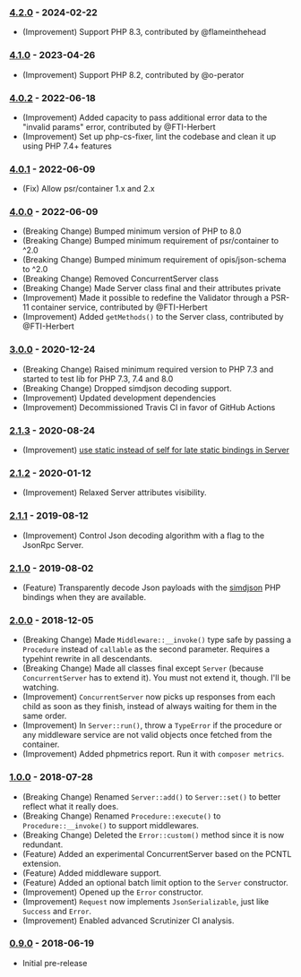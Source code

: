### [4.2.0] - 2024-02-22

* (Improvement) Support PHP 8.3, contributed by @flameinthehead

### [4.1.0] - 2023-04-26

* (Improvement) Support PHP 8.2, contributed by @o-perator

### [4.0.2] - 2022-06-18

* (Improvement) Added capacity to pass additional error data to the "invalid params" error, contributed by @FTI-Herbert
* (Improvement) Set up php-cs-fixer, lint the codebase and clean it up using PHP 7.4+ features

### [4.0.1] - 2022-06-09

* (Fix) Allow psr/container 1.x and 2.x

### [4.0.0] - 2022-06-09

* (Breaking Change) Bumped minimum version of PHP to 8.0
* (Breaking Change) Bumped minimum requirement of psr/container to ^2.0
* (Breaking Change) Bumped minimum requirement of opis/json-schema to ^2.0
* (Breaking Change) Removed ConcurrentServer class
* (Breaking Change) Made Server class final and their attributes private
* (Improvement) Made it possible to redefine the Validator through a PSR-11 container service, contributed by @FTI-Herbert
* (Improvement) Added `getMethods()` to the Server class, contributed by @FTI-Herbert

### [3.0.0] - 2020-12-24

* (Breaking Change) Raised minimum required version to PHP 7.3 and started to test lib for PHP 7.3, 7.4 and 8.0
* (Breaking Change) Dropped simdjson decoding support.
* (Improvement) Updated development dependencies
* (Improvement) Decommissioned Travis CI in favor of GitHub Actions

### [2.1.3] - 2020-08-24

  * (Improvement) [use static instead of self for late static bindings in Server](https://github.com/1ma/JsonRpc/pull/7)

### [2.1.2] - 2020-01-12

  * (Improvement) Relaxed Server attributes visibility.

### [2.1.1] - 2019-08-12

  * (Improvement) Control Json decoding algorithm with a flag to the JsonRpc Server.

### [2.1.0] - 2019-08-02

  * (Feature) Transparently decode Json payloads with the [simdjson](https://github.com/crazyxman/simdjson_php) PHP bindings when they are available.

### [2.0.0] - 2018-12-05

  * (Breaking Change) Made `Middleware::__invoke()` type safe by passing a `Procedure` instead of `callable` as the second parameter. Requires a typehint rewrite in all descendants.
  * (Breaking Change) Made all classes final except `Server` (because `ConcurrentServer` has to extend it). You must not extend it, though. I'll be watching.
  * (Improvement) `ConcurrentServer` now picks up responses from each child as soon as they finish, instead of always waiting for them in the same order.
  * (Improvement) In `Server::run()`, throw a `TypeError` if the procedure or any middleware service are not valid objects once fetched from the container.
  * (Improvement) Added phpmetrics report. Run it with `composer metrics`.

### [1.0.0] - 2018-07-28

  * (Breaking Change) Renamed `Server::add()` to `Server::set()` to better reflect what it really does.
  * (Breaking Change) Renamed `Procedure::execute()` to `Procedure::__invoke()` to support middlewares.
  * (Breaking Change) Deleted the `Error::custom()` method since it is now redundant.
  * (Feature) Added an experimental ConcurrentServer based on the PCNTL extension.
  * (Feature) Added middleware support.
  * (Feature) Added an optional batch limit option to the `Server` constructor.
  * (Improvement) Opened up the `Error` constructor.
  * (Improvement) `Request` now implements `JsonSerializable`, just like `Success` and `Error`.
  * (Improvement) Enabled advanced Scrutinizer CI analysis.

### [0.9.0] - 2018-06-19

  * Initial pre-release

[4.2.0]: https://github.com/1ma/JsonRpc/compare/v4.1.0...v4.2.0
[4.1.0]: https://github.com/1ma/JsonRpc/compare/v4.0.2...v4.1.0
[4.0.2]: https://github.com/1ma/JsonRpc/compare/v4.0.1...v4.0.2
[4.0.1]: https://github.com/1ma/JsonRpc/compare/v4.0.0...v4.0.1
[4.0.0]: https://github.com/1ma/JsonRpc/compare/v3.0.0...v4.0.0
[3.0.0]: https://github.com/1ma/JsonRpc/compare/v2.1.3...v3.0.0
[2.1.3]: https://github.com/1ma/JsonRpc/compare/v2.1.2...v2.1.3
[2.1.2]: https://github.com/1ma/JsonRpc/compare/v2.1.1...v2.1.2
[2.1.1]: https://github.com/1ma/JsonRpc/compare/v2.1.0...v2.1.1
[2.1.0]: https://github.com/1ma/JsonRpc/compare/v2.0.0...v2.1.0
[2.0.0]: https://github.com/1ma/JsonRpc/compare/v1.0.0...v2.0.0
[1.0.0]: https://github.com/1ma/JsonRpc/compare/v0.9.0...v1.0.0
[0.9.0]: https://github.com/1ma/JsonRpc/commit/081b048bb5a5a58235953dd42772ff31256a9e49
